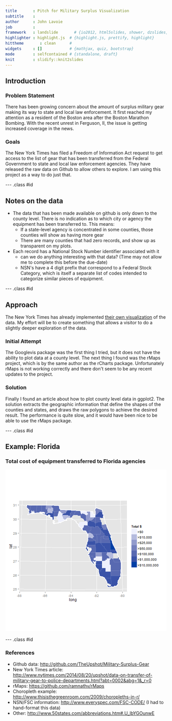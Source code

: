 ```yaml
---
title       : Pitch for Military Surplus Visualization
subtitle    : 
author      : John Lavoie
job         : 
framework   : landslide       # {io2012, html5slides, shower, dzslides, ...}
highlighter : highlight.js  # {highlight.js, prettify, highlight}
hittheme       : clean      # 
widgets     : []            # {mathjax, quiz, bootstrap}
mode        : selfcontained # {standalone, draft}
knit        : slidify::knit2slides
---
```


## Introduction

### Problem Statement
There has been growing concern about the amount of surplus military gear making its way to state and local law enforcement.  It first reached my attention as a resident of the Boston area after the Boston Marathon Bombing.  With the recent unrest in Ferguson, Il, the issue is getting increased coverage in the news.

### Goals
The New York Times has filed a Freedom of Information Act request to get access to the list of gear that has been transferred from the Federal Government to state and local law enforcement agencies.  They have released the raw data on Github to allow others to explore.  I am using this project as a way to do just that.


--- .class #id 

## Notes on the data

* The data that has been made available on github is only down to the county level.  There is no indication as to which city or agency the equipment has been transferred to. This means:
  * If a state-level agency is concentrated in some counties, those counties will show as having more gear
  * There are many counties that had zero records, and show up as transparent on my plots.
* Each record has a National Stock Number identifier associated with it
  * can we do anything interesting with that data? (Time may not allow me to complete this before the due-date)
  * NSN's have a 4 digit prefix that correspond to a Federal Stock Category, which is itself a separate list of codes intended to categorize similar pieces of equipment.  

--- .class #id 

## Approach

The New York Times has already implemented [their own visualization](http://www.nytimes.com/2014/08/20/upshot/data-on-transfer-of-military-gear-to-police-departments.html?abt=0002&abg=1&_r=0) of the data.  My effort will be to create something that allows a visitor to do a slightly deeper exploration of the data. 

### Initial Attempt
The Googlevis package was the first thing I tried, but it does not have the ability to plot data at a county level. The next thing I found was the rMaps project, which is by the same author as the rCharts package.  Unfortunately rMaps is not working correctly and there don't seem to be any recent updates to the project.

### Solution
Finally I found an article about how to plot county level data in ggplot2.  The solution extracts the geographic information that define the shapes of the counties and states, and draws the raw polygons to achieve the desired result.  The performance is quite slow, and it would have been nice to be able to use the rMaps package.

--- .class #id 
## Example: Florida

### Total cost of equipment transferred to Florida agencies
![plot of chunk unnamed-chunk-1](assets/fig/unnamed-chunk-1.png) 

--- .class #id 
### References
* Github data: http://github.com/TheUpshot/Military-Surplus-Gear
* New York Times article: http://www.nytimes.com/2014/08/20/upshot/data-on-transfer-of-military-gear-to-police-departments.html?abt=0002&abg=1&_r=0
* rMaps: https://github.com/ramnathv/rMaps
* Choropleth example: http://www.thisisthegreenroom.com/2009/choropleths-in-r/
* NSN/FSC information: http://www.everyspec.com/FSC-CODE/ (I had to hand-format this data)
* Other: http://www.50states.com/abbreviations.htm#.U_lbYGOunwE


